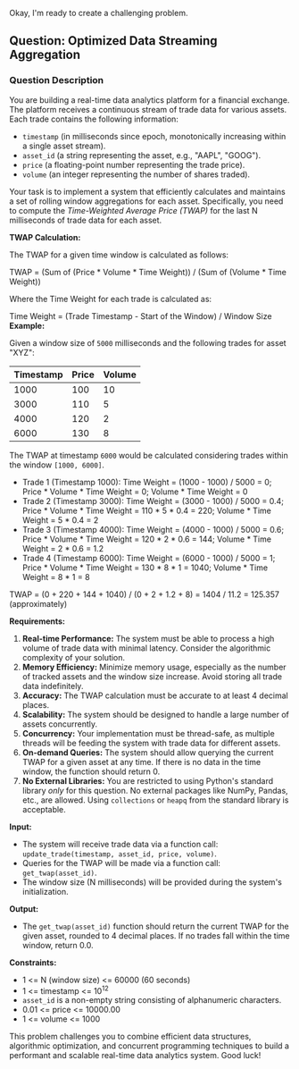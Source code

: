 Okay, I'm ready to create a challenging problem.

## Question: Optimized Data Streaming Aggregation

### Question Description

You are building a real-time data analytics platform for a financial exchange. The platform receives a continuous stream of trade data for various assets. Each trade contains the following information:

*   `timestamp` (in milliseconds since epoch, monotonically increasing within a single asset stream).
*   `asset_id` (a string representing the asset, e.g., "AAPL", "GOOG").
*   `price` (a floating-point number representing the trade price).
*   `volume` (an integer representing the number of shares traded).

Your task is to implement a system that efficiently calculates and maintains a set of rolling window aggregations for each asset. Specifically, you need to compute the *Time-Weighted Average Price (TWAP)* for the last N milliseconds of trade data for each asset.

**TWAP Calculation:**

The TWAP for a given time window is calculated as follows:

TWAP = (Sum of (Price \* Volume \* Time Weight)) / (Sum of (Volume \* Time Weight))

Where the Time Weight for each trade is calculated as:

Time Weight = (Trade Timestamp - Start of the Window) / Window Size
**Example:**

Given a window size of `5000` milliseconds and the following trades for asset "XYZ":

| Timestamp | Price | Volume |
| --------- | ----- | ------ |
| 1000      | 100   | 10     |
| 3000      | 110   | 5      |
| 4000      | 120   | 2      |
| 6000      | 130   | 8      |

The TWAP at timestamp `6000` would be calculated considering trades within the window `[1000, 6000]`.

*   Trade 1 (Timestamp 1000): Time Weight = (1000 - 1000) / 5000 = 0; Price \* Volume \* Time Weight = 0; Volume \* Time Weight = 0
*   Trade 2 (Timestamp 3000): Time Weight = (3000 - 1000) / 5000 = 0.4; Price \* Volume \* Time Weight = 110 \* 5 \* 0.4 = 220; Volume \* Time Weight = 5 \* 0.4 = 2
*   Trade 3 (Timestamp 4000): Time Weight = (4000 - 1000) / 5000 = 0.6; Price \* Volume \* Time Weight = 120 \* 2 \* 0.6 = 144; Volume \* Time Weight = 2 \* 0.6 = 1.2
*   Trade 4 (Timestamp 6000): Time Weight = (6000 - 1000) / 5000 = 1; Price \* Volume \* Time Weight = 130 \* 8 \* 1 = 1040; Volume \* Time Weight = 8 \* 1 = 8

TWAP = (0 + 220 + 144 + 1040) / (0 + 2 + 1.2 + 8) = 1404 / 11.2 = 125.357 (approximately)

**Requirements:**

1.  **Real-time Performance:** The system must be able to process a high volume of trade data with minimal latency.  Consider the algorithmic complexity of your solution.
2.  **Memory Efficiency:**  Minimize memory usage, especially as the number of tracked assets and the window size increase. Avoid storing all trade data indefinitely.
3.  **Accuracy:** The TWAP calculation must be accurate to at least 4 decimal places.
4.  **Scalability:** The system should be designed to handle a large number of assets concurrently.
5.  **Concurrency:** Your implementation must be thread-safe, as multiple threads will be feeding the system with trade data for different assets.
6.  **On-demand Queries:**  The system should allow querying the current TWAP for a given asset at any time. If there is no data in the time window, the function should return 0.
7.  **No External Libraries:** You are restricted to using Python's standard library *only* for this question. No external packages like NumPy, Pandas, etc., are allowed. Using `collections` or `heapq` from the standard library is acceptable.

**Input:**

*   The system will receive trade data via a function call: `update_trade(timestamp, asset_id, price, volume)`.
*   Queries for the TWAP will be made via a function call: `get_twap(asset_id)`.
*   The window size (N milliseconds) will be provided during the system's initialization.

**Output:**

*   The `get_twap(asset_id)` function should return the current TWAP for the given asset, rounded to 4 decimal places. If no trades fall within the time window, return 0.0.

**Constraints:**

*   1 <= N (window size) <= 60000 (60 seconds)
*   1 <= timestamp <= 10<sup>12</sup>
*   `asset_id` is a non-empty string consisting of alphanumeric characters.
*   0.01 <= price <= 10000.00
*   1 <= volume <= 1000

This problem challenges you to combine efficient data structures, algorithmic optimization, and concurrent programming techniques to build a performant and scalable real-time data analytics system. Good luck!

